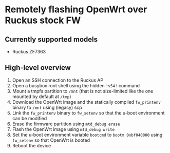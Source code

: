 # Remotely flashing OpenWrt over Ruckus stock FW

## Currently supported models
- Ruckus ZF7363

## High-level overview
1. Open an SSH connection to the Ruckus AP
2. Open a busybox root shell using the hidden `!v54!` command
3. Mount a tmpfs partition to `/mnt` (that is not size-limited like the one mounted by default at `/tmp`)
4. Download the OpenWrt image and the statically compiled `fw_printenv` binary to `/mnt` using (legacy) scp
5. Link the `fw_printenv` binary to `fw_setenv` so that the u-boot environment can be modified
6. Erase the firmware partition using `mtd_debug erase`
7. Flash the OpenWrt image using `mtd_debug write`
8. Set the u-boot environment variable `bootcmd` to `bootm 0xbf040000` using `fw_setenv` so that OpenWrt is booted
9. Reboot the device
